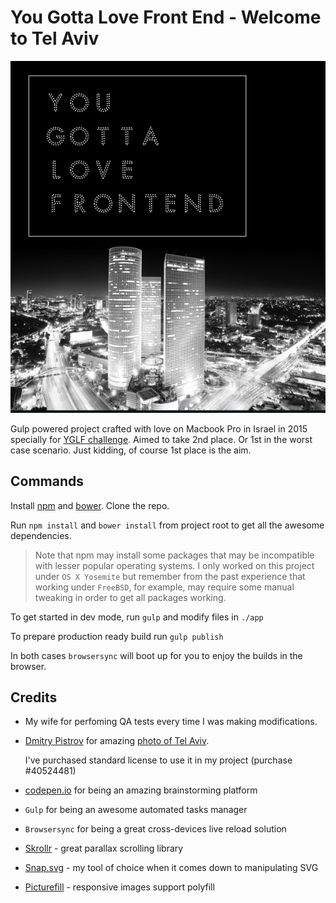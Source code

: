 # You Gotta Love Front End - Welcome to Tel Aviv

![screenshot](/screenshot.jpg)

Gulp powered project crafted with love on Macbook Pro in Israel in 2015 specially for
[YGLF challenge](https://github.com/YouGottaLoveFrontEnd/challenge).
Aimed to take 2nd place. Or 1st in the worst case scenario. Just kidding, of
course 1st place is the aim.


## Commands

Install [npm](https://npmjs.com) and [bower](http://bower.io). Clone the repo.

Run `npm install` and `bower install` from project root to get all the awesome
dependencies.

> Note that npm may install some packages that may be incompatible
> with lesser popular operating systems. I only worked on this project under
> `OS X Yosemite` but remember from the past experience that working under
> `FreeBSD`, for example, may require some manual tweaking in order to get all
> packages working.

To get started in dev mode, run `gulp` and modify files in `./app`

To prepare production ready build run `gulp publish`

In both cases `browsersync` will boot up for you to enjoy the builds in the
browser.

## Credits

- My wife for perfoming QA tests every time I was making modifications.

- [Dmitry Pistrov](http://depositphotos.com/portfolio-1001736.html) for amazing
  [photo of Tel Aviv](http://depositphotos.com/11549418/stock-photo-tel-aviv-skyline-at.html).
  
  I've purchased standard license to use it in my project (purchase #40524481)

- [codepen.io](http://codepen.io) for being an amazing brainstorming platform

- `Gulp` for being an awesome automated tasks manager

- `Browsersync` for being a great cross-devices live reload solution

- [Skrollr](https://github.com/Prinzhorn/skrollr) - great parallax scrolling
  library

- [Snap.svg](http://snapsvg.io/) - my tool of choice when it comes down to
  manipulating SVG

- [Picturefill](https://github.com/scottjehl/picturefill) - responsive images
  support polyfill
